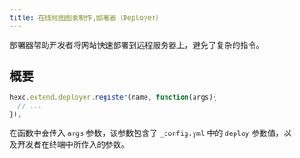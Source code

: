```yaml
---
title: 在线绘图图表制作,部署器（Deployer）
---
```

部署器帮助开发者将网站快速部署到远程服务器上，避免了复杂的指令。

## 概要

``` js
hexo.extend.deployer.register(name, function(args){
  // ...
});
```

在函数中会传入 `args` 参数，该参数包含了 `_config.yml` 中的 `deploy` 参数值，以及开发者在终端中所传入的参数。